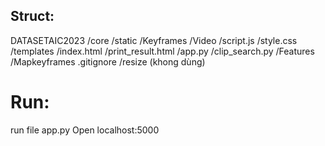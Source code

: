 ## Struct:
DATASETAIC2023
    /core
        /static
            /Keyframes
            /Video
            /script.js
            /style.css
        /templates
            /index.html
            /print_result.html
        /app.py
        /clip_search.py
    /Features
    /Mapkeyframes
    .gitignore
    /resize (khong dùng)
# Run:
run file app.py
Open localhost:5000
